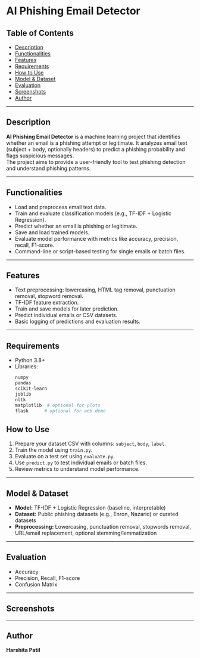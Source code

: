 # AI Phishing Email Detector

## Table of Contents
- [Description](#description)  
- [Functionalities](#functionalities)  
- [Features](#features)  
- [Requirements](#requirements)   
- [How to Use](#how-to-use)  
- [Model & Dataset](#model--dataset)  
- [Evaluation](#evaluation)  
- [Screenshots](#screenshots)  
- [Author](#author)  


---

## Description
**AI Phishing Email Detector** is a machine learning project that identifies whether an email is a phishing attempt or legitimate. It analyzes email text (subject + body, optionally headers) to predict a phishing probability and flags suspicious messages.  
The project aims to provide a user-friendly tool to test phishing detection and understand phishing patterns.

---

## Functionalities
- Load and preprocess email text data.  
- Train and evaluate classification models (e.g., TF-IDF + Logistic Regression).  
- Predict whether an email is phishing or legitimate.  
- Save and load trained models.  
- Evaluate model performance with metrics like accuracy, precision, recall, F1-score.  
- Command-line or script-based testing for single emails or batch files.  

---

## Features
- Text preprocessing: lowercasing, HTML tag removal, punctuation removal, stopword removal.  
- TF-IDF feature extraction.  
- Train and save models for later prediction.  
- Predict individual emails or CSV datasets.  
- Basic logging of predictions and evaluation results.  

---

## Requirements
- Python 3.8+  
- Libraries:
  ```bash
  numpy
  pandas
  scikit-learn
  joblib
  nltk
  matplotlib  # optional for plots
  flask      # optional for web demo
## How to Use
1. Prepare your dataset CSV with columns: `subject`, `body`, `label`.  
2. Train the model using `train.py`.  
3. Evaluate on a test set using `evaluate.py`.  
4. Use `predict.py` to test individual emails or batch files.  
5. Review metrics to understand model performance.  

---

## Model & Dataset
- **Model:** TF-IDF + Logistic Regression (baseline, interpretable)  
- **Dataset:** Public phishing datasets (e.g., Enron, Nazario) or curated datasets  
- **Preprocessing:** Lowercasing, punctuation removal, stopwords removal, URL/email replacement, optional stemming/lemmatization  

---

## Evaluation
- Accuracy  
- Precision, Recall, F1-score  
- Confusion Matrix  

---

## Screenshots



---

## Author
**Harshita Patil**



